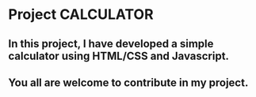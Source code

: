 # Project CALCULATOR
## In this project, I have developed a simple calculator using HTML/CSS and Javascript.

## You all are welcome to contribute in my project.

